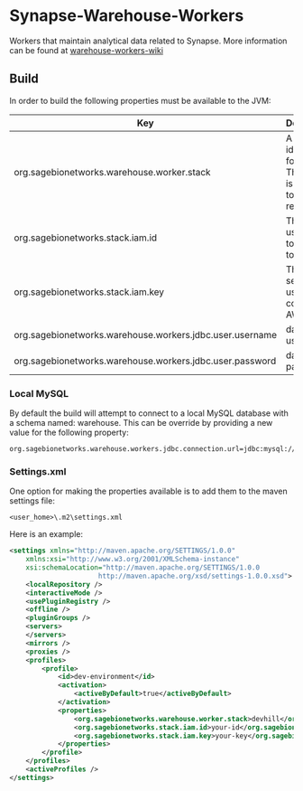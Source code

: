 # Synapse-Warehouse-Workers
Workers that maintain analytical data related to Synapse. More information can be found at [warehouse-workers-wiki](https://sagebionetworks.jira.com/wiki/display/PLFM/Synapse+Warehouse+workers)

## Build
In order to build the following properties must be available to the JVM:

Key | Description
------------ | -------------
org.sagebionetworks.warehouse.worker.stack | A unique identifier for a stack. This prefix is applied to all AWS resources.
org.sagebionetworks.stack.iam.id | The AMI id used used to connect to AWS
org.sagebionetworks.stack.iam.key | The AMI secret key used to connect to AWS
org.sagebionetworks.warehouse.workers.jdbc.user.username | database username
org.sagebionetworks.warehouse.workers.jdbc.user.password | database password

### Local MySQL
By default the build will attempt to connect to a local MySQL database with a schema named: warehouse.
This can be override by providing a new value for the following property:
```
org.sagebionetworks.warehouse.workers.jdbc.connection.url=jdbc:mysql://localhost/warehouse
```

### Settings.xml
One option for making the properties available is to add them to the maven settings file:
```
<user_home>\.m2\settings.xml
```
Here is an example:
```xml
<settings xmlns="http://maven.apache.org/SETTINGS/1.0.0"
	xmlns:xsi="http://www.w3.org/2001/XMLSchema-instance"
	xsi:schemaLocation="http://maven.apache.org/SETTINGS/1.0.0
                      http://maven.apache.org/xsd/settings-1.0.0.xsd">
	<localRepository />
	<interactiveMode />
	<usePluginRegistry />
	<offline />
	<pluginGroups />
	<servers>
	</servers>
	<mirrors />
	<proxies />
	<profiles>
		<profile>
			<id>dev-environment</id>
			<activation>
				<activeByDefault>true</activeByDefault>
			</activation>
			<properties>
				<org.sagebionetworks.warehouse.worker.stack>devhill</org.sagebionetworks.warehouse.worker.stack>
				<org.sagebionetworks.stack.iam.id>your-id</org.sagebionetworks.stack.iam.id>
				<org.sagebionetworks.stack.iam.key>your-key</org.sagebionetworks.stack.iam.key>						
			</properties>
		</profile>
	</profiles>
	<activeProfiles />
</settings>
```

